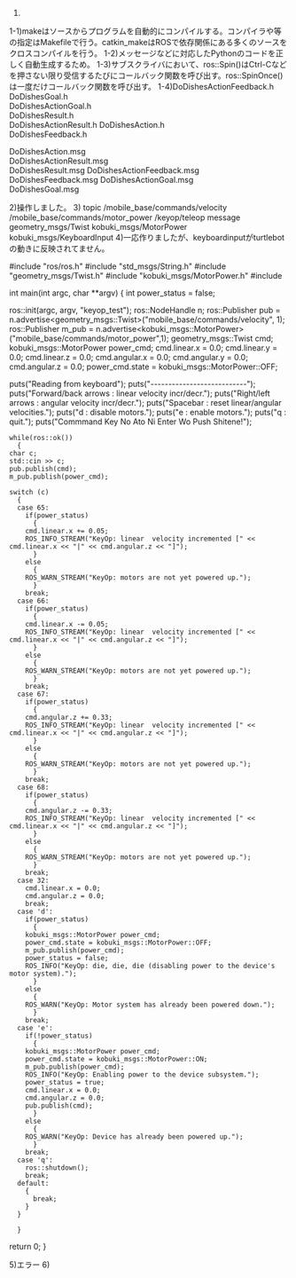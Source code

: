 1)
1-1)makeはソースからプログラムを自動的にコンパイルする。コンパイラや等の指定はMakefileで行う。catkin_makeはROSで依存関係にある多くのソースをクロスコンパイルを行う。
1-2)メッセージなどに対応したPythonのコードを正しく自動生成するため。
1-3)サブスクライバにおいて、ros::Spin()はCtrl-Cなどを押さない限り受信するたびにコールバック関数を呼び出す。ros::SpinOnce()は一度だけコールバック関数を呼び出す。
1-4)DoDishesActionFeedback.h  
DoDishesGoal.h   
DoDishesActionGoal.h      
DoDishesResult.h  
DoDishesActionResult.h
DoDishesAction.h      
DoDishesFeedback.h

DoDishesAction.msg          
DoDishesActionResult.msg  
DoDishesResult.msg
DoDishesActionFeedback.msg  
DoDishesFeedback.msg
DoDishesActionGoal.msg      
DoDishesGoal.msg

2)操作しました。
3) topic
/mobile_base/commands/velocity
/mobile_base/commands/motor_power
/keyop/teleop
message
geometry_msgs/Twist
kobuki_msgs/MotorPower
kobuki_msgs/KeyboardInput
4)一応作りましたが、keyboardinputがturtlebotの動きに反映されてません。

#include "ros/ros.h"
#include "std_msgs/String.h"
#include "geometry_msgs/Twist.h"
#include "kobuki_msgs/MotorPower.h"
#include <sstream>

int main(int argc, char **argv)
{
  int power_status = false;
 
  ros::init(argc, argv, "keyop_test");
  ros::NodeHandle n;
  ros::Publisher pub = n.advertise<geometry_msgs::Twist>("mobile_base/commands/velocity", 1);
  ros::Publisher m_pub = n.advertise<kobuki_msgs::MotorPower>("mobile_base/commands/motor_power",1);
  geometry_msgs::Twist cmd;
  kobuki_msgs::MotorPower power_cmd;
  cmd.linear.x = 0.0;
  cmd.linear.y = 0.0;
  cmd.linear.z = 0.0;
  cmd.angular.x = 0.0;
  cmd.angular.y = 0.0;
  cmd.angular.z = 0.0;
  power_cmd.state = kobuki_msgs::MotorPower::OFF;

  puts("Reading from keyboard");
  puts("---------------------------");
  puts("Forward/back arrows : linear velocity incr/decr.");
  puts("Right/left arrows : angular velocity incr/decr.");
  puts("Spacebar : reset linear/angular velocities.");
  puts("d : disable motors.");
  puts("e : enable motors.");
  puts("q : quit.");
  puts("Commmand Key No Ato Ni Enter Wo Push Shitene!");
    
    while(ros::ok())
      {
	char c;
	std::cin >> c;
	pub.publish(cmd);
	m_pub.publish(power_cmd);
	
	switch (c)
	  {
	  case 65:
	    if(power_status)
	      {
		cmd.linear.x += 0.05;
		ROS_INFO_STREAM("KeyOp: linear  velocity incremented [" << cmd.linear.x << "|" << cmd.angular.z << "]");
	      }
	    else
	      {
		ROS_WARN_STREAM("KeyOp: motors are not yet powered up.");
	      }
	    break;
	  case 66:
	    if(power_status)
	      {
		cmd.linear.x -= 0.05;
		ROS_INFO_STREAM("KeyOp: linear  velocity incremented [" << cmd.linear.x << "|" << cmd.angular.z << "]");
	      }
	    else
	      {
		ROS_WARN_STREAM("KeyOp: motors are not yet powered up.");
	      }
	    break;
	  case 67:
	    if(power_status)
	      {
		cmd.angular.z += 0.33;
		ROS_INFO_STREAM("KeyOp: linear  velocity incremented [" << cmd.linear.x << "|" << cmd.angular.z << "]");
	      }
	    else
	      {
		ROS_WARN_STREAM("KeyOp: motors are not yet powered up.");
	      }
	    break;
	  case 68:
	    if(power_status)
	      {
		cmd.angular.z -= 0.33;
		ROS_INFO_STREAM("KeyOp: linear  velocity incremented [" << cmd.linear.x << "|" << cmd.angular.z << "]");
	      }
	    else
	      {
		ROS_WARN_STREAM("KeyOp: motors are not yet powered up.");
	      }
	    break;
	  case 32:
	    cmd.linear.x = 0.0;
	    cmd.angular.z = 0.0;
	    break;
	  case 'd':
	    if(power_status)
	      {
		kobuki_msgs::MotorPower power_cmd;
		power_cmd.state = kobuki_msgs::MotorPower::OFF;
		m_pub.publish(power_cmd);
		power_status = false;
		ROS_INFO("KeyOp: die, die, die (disabling power to the device's motor system).");
	      }
	    else
	      {
		ROS_WARN("KeyOp: Motor system has already been powered down.");
	      }
	    break;
	  case 'e':
	    if(!power_status)
	      {
		kobuki_msgs::MotorPower power_cmd;
		power_cmd.state = kobuki_msgs::MotorPower::ON;
		m_pub.publish(power_cmd);
		ROS_INFO("KeyOp: Enabling power to the device subsystem.");
		power_status = true;
		cmd.linear.x = 0.0;
		cmd.angular.z = 0.0;
		pub.publish(cmd);
	      }
	    else
	      {
		ROS_WARN("KeyOp: Device has already been powered up.");
	      }
	    break;
	  case 'q':
	    ros::shutdown();
	    break;
	  default:
	    {
	      break;
	    }
	  }
	
      }
  
  return 0;
}

5)エラー
6)
